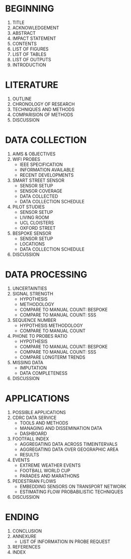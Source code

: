 # BEGINNING
1. TITLE
2. ACKNOWLEDGEMENT
3. ABSTRACT
4. IMPACT STATEMENT
5. CONTENTS
6. LIST OF FIGURES
7. LIST OF TABLES
8. LIST OF OUTPUTS
9. INTRODUCTION

# LITERATURE
1. OUTLINE
2. CHRONOLOGY OF RESEARCH
3. TECHNIQUES AND METHODS
4. COMPARISION OF METHODS
5. DISCUSSION

# DATA COLLECTION
1. AIMS & OBJECTIVES
2. WIFI PROBES
      - IEEE SPECIFICATION
	  - INFORMATION AVAILABLE
      - RECENT DEVELOPMENTS
3. SMART STREET SENSOR
      - SENSOR SETUP
      - SENSOR COVERAGE
      - DATA COLLECTED
      - DATA COLLECTION SCHEDULE
4. PILOT STUDIES
      - SENSOR SETUP
      - LIVING ROOM
      - UCL CLOISTERS
      - OXFORD STREET
5. BESPOKE SENSOR
      - SENSOR SETUP
      - LOCATIONS
      - DATA COLLECTION SCHEDULE
6. DISCUSSION

# DATA PROCESSING
1. UNCERTAINTIES
2. SIGNAL STRENGTH
      - HYPOTHESIS
      - METHODOLOGY
      - COMPARE TO MANUAL COUNT: BESPOKE
      - COMPARE TO MANUAL COUNT: SSS
3. SEQUENCE NUMBER
      - HYPOTHESIS METHODOLOGY
      - COMPARE TO MANUAL COUNT
4. PHONE TO PROBES RATIO
      - HYPOTHESIS
      - COMPARE TO MANUAL COUNT: BESPOKE
      - COMPARE TO MANUAL COUNT: SSS
      - COMPARE LONGTERM TRENDS 
5. MISSING DATA
      - IMPUTATION
      - DATA COMPLETENESS
6. DISCUSSION

# APPLICATIONS
1. POSSIBLE APPLICATIONS
2. CDRC DATA SERVICE
      - TOOLS AND METHODS
      - MANAGING AND DISSEMINATION DATA
      - DASHBOARD
3. FOOTFALL INDEX
      - AGGREGATING DATA ACROSS TIMEINTERVALS
      - AGGREGATING DATA OVER GEOGRAPHIC AREA
      - RESULTS
4. EVENTS
      - EXTREME WEATHER EVENTS
      - FOOTBALL WORLD CUP
      - PARADES AND MARATHONS
5. PEDESTRIAN FLOWS
      - EMBEDDING SENSORS ON TRANSPORT NETWORK
      - ESTIMATING FLOW PROBABILISTIC TECHNIQUES
6. DISCUSSION

# ENDING
1. CONCLUSION
2. ANNEXURE
      - LIST OF INFORMATION IN PROBE REQUEST
3. REFERENCES
4. INDEX
